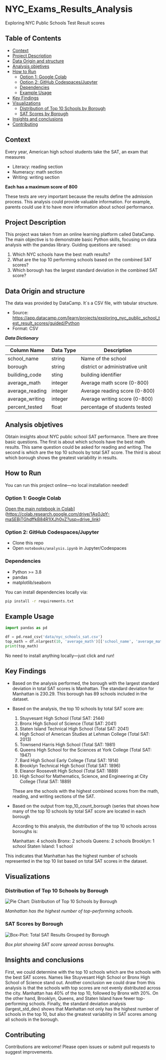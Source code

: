 # NYC_Exams_Results_Analysis
Exploring NYC Public Schools Test Result scores

## Table of Contents

- [Context](#context)
- [Project Description](#project-description)
- [Data Origin and structure](#data-origin-and-structure)
- [Analysis objetives](#analysis-objetives)
- [How to Run](#how-to-run)
  - [Option 1: Google Colab](#option-1-google-colab)
  - [Option 2: GitHub Codespaces/Jupyter](#option-2-github-codespacesjupyter)
  - [Dependencies](#dependencies)
  - [Example Usage](#example-usage)
- [Key Findings](#key-findings)
- [Visualizations](#visualizations)
  - [Distribution of Top 10 Schools by Borough](#distribution-of-top-10-schools-by-borough)
  - [SAT Scores by Borough](#sat-scores-by-borough)
- [Insights and conclusions](#insights-and-conclusions)
- [Contributing](#contributing)

## Context
Every year, American high school students take the SAT, an exam that measures
- Literacy: reading section
- Numeracy: math section
- Writing: writing section

**Each has a maximum score of 800**

These tests are very important because the results define the admission process. This analysis could provide valuable information. For example, parents could use it to have more information about school performance. 

## Project Description
This project was taken from an online learning platform called DataCamp. The main objective is to demonstrate basic Python skills, focusing on data analysis with the pandas library. Guiding questions are raised:

1. Which NYC schools have the best math results?
2. What are the top 10 performing schools based on the combined SAT scores?
3. Which borough has the largest standard deviation in the combined SAT score?

## Data Origin and structure
The data was provided by DataCamp. It´s a CSV file, with tabular structure. 

- Source: https://app.datacamp.com/learn/projects/exploring_nyc_public_school_test_result_scores/guided/Python
- Format: CSV
 
 **_*Data Dictionary*_**

| Column Name                     | Data Type | Description                         |
|---------------------------------|-----------|-------------------------------------|
| school_name                     | string    | Name of the school                  |
| borough                         | string    | district or administrative unit     |
| builiding_code                  | sting     | building identifier                 |
| average_math                    | integer   | Average math score (0-800)          |
| average_reading                 | integer   | Average reading score (0-800)       |
| average_writing                 | integer   | Average writing score (0-800)       |
| percent_tested                  | float     | percentage of students tested       |

## Analysis objetives
Obtain insights about NYC public school SAT performance. There are three basic questions. The first is about which schools have the best math results. This same question could be asked for reading and writing. The second is which are the top 10 schools by total SAT score. The third is about which borough shows the greatest variability in results.

## How to Run

You can run this project online—no local installation needed!

### Option 1: Google Colab

[Open the main notebook in Colab](https://colab.research.google.com/drive/1As0JpY-maSEBjTGhdffkB84R1IXJh0vZ#scrollTo=347a7856)](https://colab.research.google.com/drive/1As0JpY-maSEBjTGhdffkB84R1IXJh0vZ?usp=drive_link)

### Option 2: GitHub Codespaces/Jupyter

- Clone this repo
- Open `notebooks/analysis.ipynb` in Jupyter/Codespaces

### Dependencies

- Python >= 3.8
- pandas
- matplotlib/seaborn

You can install dependencies locally via:
```bash
pip install -r requirements.txt
```

## Example Usage

```python
import pandas as pd

df = pd.read_csv('data/nyc_schools_sat.csv')
top_math = df.nlargest(10, 'average_math')[['school_name', 'average_math']]
print(top_math)
```
No need to install anything locally—just click and run!

## Key Findings

- Based on the analysis performed, the borough with the largest standard deviation in total SAT scores is Manhattan. The standard deviation for Manhattan is 230.29. This borough has 89 schools included in the dataset.
  
- Based on the analysis, the top 10 schools by total SAT score are:

     1. Stuyvesant High School (Total SAT: 2144)
     2. Bronx High School of Science (Total SAT: 2041)
     3. Staten Island Technical High School (Total SAT: 2041)
     4. High School of American Studies at Lehman College (Total SAT: 2013)
     5. Townsend Harris High School (Total SAT: 1981)
     6. Queens High School for the Sciences at York College (Total SAT: 1947)
     7. Bard High School Early College (Total SAT: 1914)
     8. Brooklyn Technical High School (Total SAT: 1896)
     9. Eleanor Roosevelt High School (Total SAT: 1889)
     10. High School for Mathematics, Science, and Engineering at City College (Total SAT: 1889)

    These are the schools with the highest combined scores from the math, reading, and writing sections of the SAT.
 
- Based on the output from top_10_count_borough (series that shows how many of the top 10 schools by total SAT score are located in each borough

  According to this analysis, the distribution of the top 10 schools across boroughs is:

  Manhattan: 4 schools
  Bronx: 2 schools
  Queens: 2 schools
  Brooklyn: 1 school
  Staten Island: 1 school

This indicates that Manhattan has the highest number of schools represented in the top 10 list based on total SAT scores in the dataset.

## Visualizations

### Distribution of Top 10 Schools by Borough

![Pie Chart: Distribution of Top 10 Schools by Borough](pie_chart.png)

*Manhattan has the highest number of top-performing schools.*

### SAT Scores by Borough

![Box-Plot: Total SAT Results Grouped by Borough](boxplot_ny_exams.png)

*Box plot showing SAT score spread across boroughs.*

## Insights and conclusions
First, we could determine with the top 10 schools which are the schools with the best SAT scores. Names like Stuyvesant High School or Bronx High School of Science stand out. Another conclusion we could draw from this analysis is that the schools with top scores are not evenly distributed across the city. Manhattan has 40% of the top 10, followed by Bronx with 20%. On the other hand, Brooklyn, Queens, and Staten Island have fewer top-performing schools. Finally, the standard deviation analysis (largest_std_dev) shows that Manhattan not only has the highest number of schools in the top 10, but also the greatest variability in SAT scores among all schools in the borough.

## Contributing

Contributions are welcome! Please open issues or submit pull requests to suggest improvements.



